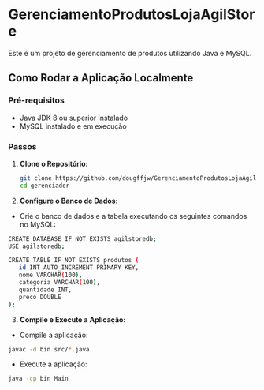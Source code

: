 
# GerenciamentoProdutosLojaAgilStore 

Este é um projeto de gerenciamento de produtos utilizando Java e MySQL.

## Como Rodar a Aplicação Localmente

### Pré-requisitos

- Java JDK 8 ou superior instalado
- MySQL instalado e em execução

### Passos

1. **Clone o Repositório:**
   ```sh
   git clone https://github.com/dougffjw/GerenciamentoProdutosLojaAgilStore.git
   cd gerenciador

2. **Configure o Banco de Dados:**

- Crie o banco de dados e a tabela executando os seguintes comandos no MySQL:
 ```sh
CREATE DATABASE IF NOT EXISTS agilstoredb;
USE agilstoredb;

CREATE TABLE IF NOT EXISTS produtos (
    id INT AUTO_INCREMENT PRIMARY KEY,
    nome VARCHAR(100),
    categoria VARCHAR(100),
    quantidade INT,
    preco DOUBLE
);

 ```
 3. **Compile e Execute a Aplicação:**

- Compile a aplicação:
```sh
javac -d bin src/*.java
```
- Execute a aplicação:

```sh
java -cp bin Main